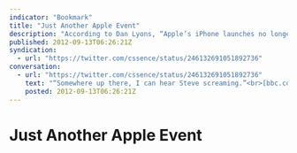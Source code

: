 ```yaml
---
indicator: "Bookmark"
title: "Just Another Apple Event"
description: "According to Dan Lyons, “Apple’s iPhone launches no longer excite”."
published: 2012-09-13T06:26:21Z
syndication:
  - url: "https://twitter.com/cssence/status/246132691051892736"
conversation:
  - url: "https://twitter.com/cssence/status/246132691051892736"
    text: "“Somewhere up there, I can hear Steve screaming.”<br>[bbc.com/news/technology-19557497](http://www.bbc.com/news/technology-19557497)<br>#Apple"
    posted: 2012-09-13T06:26:21Z
---
```


# Just Another Apple Event
